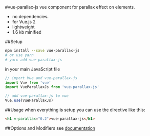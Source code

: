 #vue-parallax-js
vue component for parallax effect on elements.
- no dependencies.
- for Vue.js 2
- lightweight
- 1.6 kb minified

##Setup
```bash
npm install --save vue-parallax-js
# or use yarn
# yarn add vue-parallax-js
```

in your main JavaScript file
```javascript
// import Vue and vue-parallax-js
import Vue from 'vue'
import VueParallaxJs from 'vue-parallax-js'

// add vue-parallax-js to vue
Vue.use(VueParallaxJs)
```

##Usage
when everything is setup you can use the directive like this:
```html
<h1 v-parallax="0.2">vue-parallax-js</h1>
```

##Options and Modifiers
see [documentation](https://jsnanigans.github.io/vue-parallax-js/)
